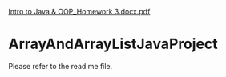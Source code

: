 [Intro to Java & OOP_Homework 3.docx.pdf](https://github.com/ClementAfagwu/ArrayAndArrayListJavaProject/files/10373379/Intro.to.Java.OOP_Homework.3.docx.pdf)
# ArrayAndArrayListJavaProject
Please refer to the read me file.
